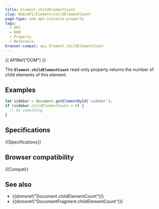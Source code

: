 ```yaml
---
title: Element.childElementCount
slug: Web/API/Element/childElementCount
page-type: web-api-instance-property
tags:
  - API
  - DOM
  - Property
  - Reference
browser-compat: api.Element.childElementCount
---
```

{{ APIRef("DOM") }}

The **`Element.childElementCount`** read-only property
returns the number of child elements of this element.

## Examples

```js
let sidebar = document.getElementById('sidebar');
if (sidebar.childElementCount > 0) {
  // Do something
}
```

## Specifications

{{Specifications}}

## Browser compatibility

{{Compat}}

## See also

- {{domxref("Document.childElementCount")}}
- {{domxref("DocumentFragment.childElementCount")}}

